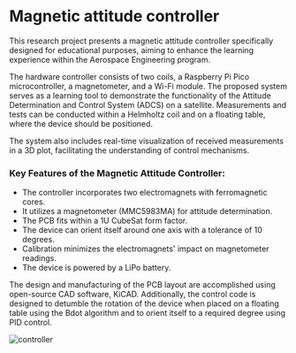 # **Magnetic attitude controller** 

This research project presents a magnetic attitude controller specifically designed for educational purposes, aiming to enhance the learning experience within the Aerospace Engineering program.

The hardware controller consists of two coils, a Raspberry Pi Pico microcontroller, a magnetometer, and a Wi-Fi module. The proposed system serves as a learning tool to demonstrate the functionality of the Attitude Determination and Control System (ADCS) on a satellite. Measurements and tests can be conducted within a Helmholtz coil and on a floating table, where the device should be positioned.

The system also includes real-time visualization of received measurements in a 3D plot, facilitating the understanding of control mechanisms.

### Key Features of the Magnetic Attitude Controller:

- The controller incorporates two electromagnets with ferromagnetic cores.
- It utilizes a magnetometer (MMC5983MA) for attitude determination.
- The PCB fits within a 1U CubeSat form factor.
- The device can orient itself around one axis with a tolerance of 10 degrees.
- Calibration minimizes the electromagnets' impact on magnetometer readings.
- The device is powered by a LiPo battery.

The design and manufacturing of the PCB layout are accomplished using open-source CAD software, KiCAD. 
Additionally, the control code is designed to detumble the rotation of the device when placed on a floating table using the Bdot algorithm and to orient itself to a required degree using PID control.


![controller](https://github.com/aainur/Magnetic-attitude-controller/assets/105110202/6cee8e0f-1d2b-4d7b-b9ff-a0ac3b668f04)




